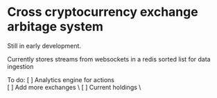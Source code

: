 # Cross cryptocurrency exchange arbitage system 

Still in early development. 

Currently stores streams from websockets in a redis sorted list for data ingestion

To do:
[ ] Analytics engine for actions \
[ ] Add more exchanges \ 
[ ] Current holdings \
